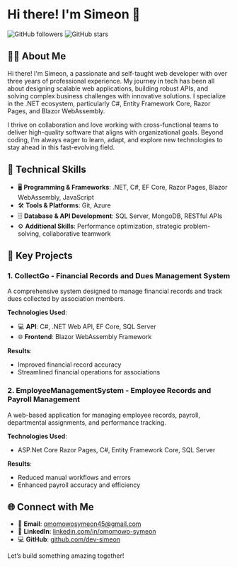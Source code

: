 # Hi there! I'm Simeon 👋

![GitHub followers](https://img.shields.io/github/followers/dev-simeon?style=social) ![GitHub stars](https://img.shields.io/github/stars/dev-simeon?style=social)

## 👨‍💻 About Me

Hi there! I'm Simeon, a passionate and self-taught web developer with over three years of professional experience. My journey in tech has been all about designing scalable web applications, building robust APIs, and solving complex business challenges with innovative solutions. I specialize in the .NET ecosystem, particularly C#, Entity Framework Core, Razor Pages, and Blazor WebAssembly.

I thrive on collaboration and love working with cross-functional teams to deliver high-quality software that aligns with organizational goals. Beyond coding, I’m always eager to learn, adapt, and explore new technologies to stay ahead in this fast-evolving field.

## 🔧 Technical Skills

- 🖥️ **Programming & Frameworks**: .NET, C#, EF Core, Razor Pages, Blazor WebAssembly, JavaScript
- 🛠️ **Tools & Platforms**: Git, Azure
- 🗄️ **Database & API Development**: SQL Server, MongoDB, RESTful APIs
- ⚙️ **Additional Skills**: Performance optimization, strategic problem-solving, collaborative teamwork

## 🌟 Key Projects

### 1. CollectGo - Financial Records and Dues Management System

A comprehensive system designed to manage financial records and track dues collected by association members.

**Technologies Used**:
- 💻 **API**: C#, .NET Web API, EF Core, SQL Server
- 🌐 **Frontend**: Blazor WebAssembly Framework

**Results**:
- Improved financial record accuracy
- Streamlined financial operations for associations

### 2. EmployeeManagementSystem - Employee Records and Payroll Management

A web-based application for managing employee records, payroll, departmental assignments, and performance tracking.

**Technologies Used**:
- ASP.Net Core Razor Pages, C#, Entity Framework Core, SQL Server

**Results**:
- Reduced manual workflows and errors
- Enhanced payroll accuracy and efficiency

## 🌐 Connect with Me

- 📧 **Email**: [omomowosymeon45@gmail.com](mailto:omomowosymeon45@gmail.com)
- 🔗 **LinkedIn**: [linkedin.com/in/omomowo-symeon](https://www.linkedin.com/in/omomowo-symeon-ba05502a8/)
- 💻 **GitHub**: [github.com/dev-simeon](https://github.com/dev-simeon)

Let’s build something amazing together!
